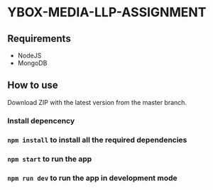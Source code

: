 # YBOX-MEDIA-LLP-ASSIGNMENT

## Requirements
<ul>
  <li> NodeJS  </li>
  <li> MongoDB </li>
</ul>

## How to use

Download ZIP with the latest version from the master branch. <br>

### Install depencency
### `npm install` to install all the required dependencies
### `npm start` to run the app
### `npm run dev` to run the app in development mode
